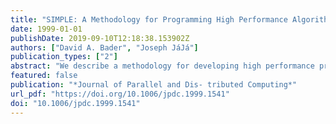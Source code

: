```yaml
---
title: "SIMPLE: A Methodology for Programming High Performance Algorithms on Clusters of Symmetric Multiprocessors (SMPs)"
date: 1999-01-01
publishDate: 2019-09-10T12:18:38.153902Z
authors: ["David A. Bader", "Joseph JáJá"]
publication_types: ["2"]
abstract: "We describe a methodology for developing high performance programs running on clusters of SMP nodes. The SMP cluster programming methodology is based on a small prototype kernel (S) of collective communication primitives that make efficient use of the hybrid shared and message-passing environment. We illustrate the power of our methodology by presenting experimental results for sorting integers, two-dimensional fast Fourier transforms (FFT), and constraint-satisfied searching. Our testbed is a cluster of DEC AlphaServer 2100 4/275 nodes interconnected by an ATM switch."
featured: false
publication: "*Journal of Parallel and Dis- tributed Computing*"
url_pdf: "https://doi.org/10.1006/jpdc.1999.1541"
doi: "10.1006/jpdc.1999.1541"
---
```


